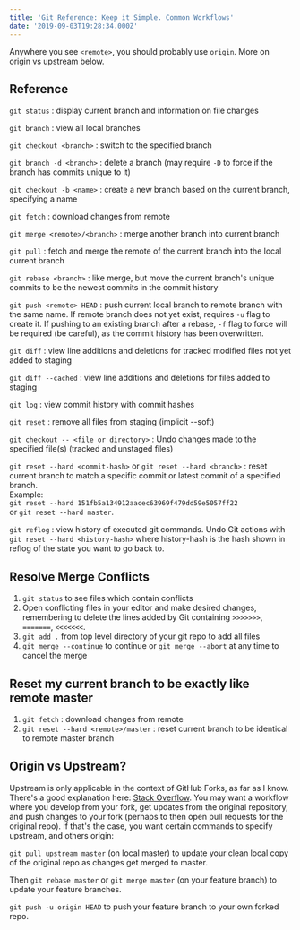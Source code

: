 ```yaml
---
title: 'Git Reference: Keep it Simple. Common Workflows'
date: '2019-09-03T19:28:34.000Z'
---
```


Anywhere you see `<remote>`, you should probably use `origin`. More on origin vs upstream below.

## Reference

`git status` : display current branch and information on file changes

`git branch` : view all local branches

`git checkout <branch>` : switch to the specified branch

`git branch -d <branch>` : delete a branch (may require `-D` to force if the branch has commits unique to it)

`git checkout -b <name>` : create a new branch based on the current branch, specifying a name

`git fetch` : download changes from remote

`git merge <remote>/<branch>` : merge another branch into current branch

`git pull` : fetch and merge the remote of the current branch into the local current branch

`git rebase <branch>` : like merge, but move the current branch's unique commits to be the newest commits in the commit history

`git push <remote> HEAD` : push current local branch to remote branch with the same name. If remote branch does not yet exist, requires `-u` flag to create it. If pushing to an existing branch after a rebase, `-f` flag to force will be required (be careful), as the commit history has been overwritten.

`git diff` : view line additions and deletions for tracked modified files not yet added to staging

`git diff --cached` : view line additions and deletions for files added to staging

`git log` : view commit history with commit hashes

`git reset` : remove all files from staging (implicit --soft)

`git checkout -- <file or directory>` : Undo changes made to the specified file(s) (tracked and unstaged files)

`git reset --hard <commit-hash>` or `git reset --hard <branch>` : reset current branch to match a specific commit or latest commit of a specified branch.  
Example:  
`git reset --hard 151fb5a134912aacec63969f479dd59e5057ff22`  
or `git reset --hard master`.

`git reflog` : view history of executed git commands. Undo Git actions with `git reset --hard <history-hash>` where history-hash is the hash shown in reflog of the state you want to go back to.

## Resolve Merge Conflicts

1.  `git status` to see files which contain conflicts
2.  Open conflicting files in your editor and make desired changes, remembering to delete the lines added by Git containing `>>>>>>>`, `=======`, `<<<<<<<`.
3.  `git add .` from top level directory of your git repo to add all files
4.  `git merge --continue` to continue or `git merge --abort` at any time to cancel the merge

## Reset my current branch to be exactly like remote master

1.  `git fetch` : download changes from remote
2.  `git reset --hard <remote>/master` : reset current branch to be identical to remote master branch

## Origin vs Upstream?

Upstream is only applicable in the context of GitHub Forks, as far as I know. There's a good explanation here: [Stack Overflow](https://stackoverflow.com/questions/9257533/what-is-the-difference-between-origin-and-upstream-on-github). You may want a workflow where you develop from your fork, get updates from the original repository, and push changes to your fork (perhaps to then open pull requests for the original repo). If that's the case, you want certain commands to specify upstream, and others origin:

`git pull upstream master` (on local master) to update your clean local copy of the original repo as changes get merged to master.

Then `git rebase master` or `git merge master` (on your feature branch) to update your feature branches.

`git push -u origin HEAD` to push your feature branch to your own forked repo.
